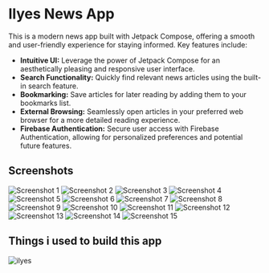 # Ilyes News App

This is a modern news app built with Jetpack Compose, offering a smooth and user-friendly experience for staying informed. Key features include:

- **Intuitive UI:** Leverage the power of Jetpack Compose for an aesthetically pleasing and responsive user interface.
- **Search Functionality:** Quickly find relevant news articles using the built-in search feature.
- **Bookmarking:** Save articles for later reading by adding them to your bookmarks list.
- **External Browsing:** Seamlessly open articles in your preferred web browser for a more detailed reading experience.
- **Firebase Authentication:** Secure user access with Firebase Authentication, allowing for personalized preferences and potential future features.

## Screenshots
![Screenshot 1](https://i.postimg.cc/NfT0c8FY/photo-2024-03-26-14-32-34.jpg)
![Screenshot 2](https://i.postimg.cc/YqxJYjyY/photo-2024-03-26-14-32-33.jpg)
![Screenshot 3](https://i.postimg.cc/WbsyNTb3/photo-2024-03-26-14-32-32.jpg)
![Screenshot 4](https://i.postimg.cc/y6yfrtXz/photo-2024-03-26-14-32-07.jpg)
![Screenshot 5](https://i.postimg.cc/0ywDhJRJ/photo-2024-03-26-14-32-31.jpg)
![Screenshot 6](https://i.postimg.cc/ZnX0LVqs/photo-2024-03-26-14-32-24.jpg)
![Screenshot 7](https://i.postimg.cc/MXkKBHsh/photo-2024-03-26-14-32-23.jpg)
![Screenshot 8](https://i.postimg.cc/7LBz21Sd/photo-2024-03-26-14-32-21.jpg)
![Screenshot 9](https://i.postimg.cc/s20BXjrR/photo-2024-03-26-14-32-20.jpg)
![Screenshot 10](https://i.postimg.cc/FK1RwMJC/photo-2024-03-26-14-32-18.jpg)
![Screenshot 11](https://i.postimg.cc/65DY7KBn/photo-2024-03-26-14-32-17.jpg)
![Screenshot 12](https://i.postimg.cc/y84y1TTT/photo-2024-03-26-14-32-15.jpg)
![Screenshot 13](https://i.postimg.cc/4388x9yN/photo-2024-03-26-14-32-14.jpg)
![Screenshot 14](https://i.postimg.cc/X7Msq3jF/photo-2024-03-26-14-32-12.jpg)
![Screenshot 15](https://i.postimg.cc/zG8pwjRG/photo-2024-03-26-14-32-10.jpg)
## Things i used to build this app
![ilyes](https://i.postimg.cc/dtPKYzgN/photo-2024-03-26-15-25-49.jpg)




